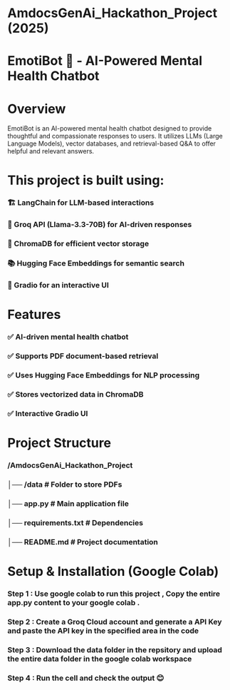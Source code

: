 # AmdocsGenAi_Hackathon_Project (2025)
# EmotiBot 🤖 - AI-Powered Mental Health Chatbot
# Overview
EmotiBot is an AI-powered mental health chatbot designed to provide thoughtful and compassionate responses to users. It utilizes LLMs (Large Language Models), vector databases, and retrieval-based Q&A to offer helpful and relevant answers.

# This project is built using:

### 🏗 LangChain for LLM-based interactions
### 🧠 Groq API (Llama-3.3-70B) for AI-driven responses
### 📄 ChromaDB for efficient vector storage 
### 📚 Hugging Face Embeddings for semantic search
### 🎨 Gradio for an interactive UI

# Features
### ✅ AI-driven mental health chatbot
### ✅ Supports PDF document-based retrieval
### ✅ Uses Hugging Face Embeddings for NLP processing
### ✅ Stores vectorized data in ChromaDB
### ✅ Interactive Gradio UI

# Project Structure 
### /AmdocsGenAi_Hackathon_Project
### │── /data                    # Folder to store PDFs
### │── app.py                   # Main application file
### │── requirements.txt          # Dependencies
### │── README.md                 # Project documentation

# Setup & Installation (Google Colab)

### Step 1 : Use google colab to run this project , Copy the entire app.py content to your google colab . 
### Step 2 : Create a Groq Cloud account and generate a API Key and paste the API key in the specified area in the code 
### Step 3 : Download the data folder in the repsitory and upload the entire data folder in the google colab workspace 
### Step 4 : Run the cell and check the output 😊
